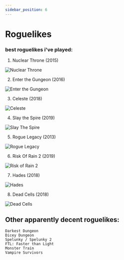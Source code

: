 ```yaml
---
sidebar_position: 6
---
```


# Roguelikes

### best roguelikes i've played:

1. Nuclear Throne (2015)

![Nuclear Throne](../../../static/img/game-cover-art/nuclear-throne.jpeg)

2. Enter the Gungeon (2016)

![Enter the Gungeon](../../../static/img/game-cover-art/enter-the-gungeon-cover.jpeg)

3. Celeste (2018)

![Celeste](../../../static/img/game-cover-art/celeste-cover-art.png)

4. Slay the Spire (2019)

![Slay The Spire](../../../static/img/game-cover-art/slay-the-spire-cover.jpeg)

5. Rogue Legacy (2013)

![Rogue Legacy](../../../static/img/game-cover-art/rogue-legacy.jpeg)

6. Risk Of Rain 2 (2019)

![Risk of Rain 2](../../../static/img/game-cover-art/risk-of-rain-2-cover.jpeg)

7. Hades (2018)

![Hades](../../../static/img/game-cover-art/hades.jpeg)

8. Dead Cells (2018)

![Dead Cells](../../../static/img/game-cover-art/dead-cells.jpeg)



## Other apparently decent roguelikes:
```
Darkest Dungeon
Dicey Dungeon
Spelunky / Spelunky 2
FTL: Faster than Light
Monster Train
Vampire Survivors
```






